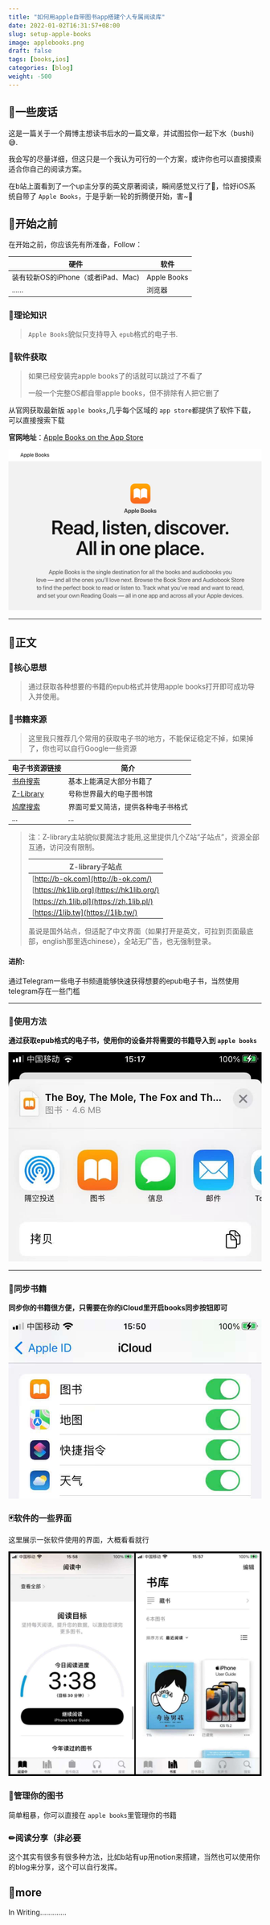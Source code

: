 ```yaml
---
title: "如何用apple自带图书app搭建个人专属阅读库"
date: 2022-01-02T16:31:57+08:00
slug: setup-apple-books
image: applebooks.png
draft: false
tags: [books,ios]
categories: [blog]
weight: -500
---
```


## 🍉一些废话

这是一篇关于一个屑博主想读书后水的一篇文章，并试图拉你一起下水（bushi) 😅.

我会写的尽量详细，但这只是一个我认为可行的一个方案，或许你也可以直接摸索适合你自己的阅读方案。

在b站上面看到了一个up主分享的英文原著阅读，瞬间感觉又行了🤣，恰好iOS系统自带了 `Apple Books`，于是乎新一轮的折腾便开始，害~🤔

## 🎉开始之前

在开始之前，你应该先有所准备，Follow：

| 硬件                        | 软件          |
| ------------------------- | ----------- |
| 装有较新OS的iPhone（或者iPad、Mac) | Apple Books |
| ......                    | 浏览器         |

### 🧀理论知识

> `Apple Books`貌似只支持导入 `epub`格式的电子书.

### 🍥软件获取

> 如果已经安装完apple books了的话就可以跳过了不看了
> 
> 一般一个完整OS都自带apple books，但不排除有人把它删了

从官网获取最新版 `apple books`,几乎每个区域的 `app store`都提供了软件下载，可以直接搜索下载

**官网地址**：[Apple Books on the App Store](https://apps.apple.com/us/app/apple-books/id364709193)

![](applebookpage.png)

---

## 📄正文

### 🎃核心思想

> 通过获取各种想要的书籍的epub格式并使用apple books打开即可成功导入并使用。

### 📢书籍来源

> 这里我只推荐几个常用的获取电子书的地方，不能保证稳定不掉，如果掉了，你也可以自行Google一些资源

| 电子书资源链接                              | 简介                |
| ------------------------------------ | ----------------- |
| [书舟搜索](https://www.shuzhou.cc/)      | 基本上能满足大部分书籍了      |
| [Z-Library](https://b-ok.xyz/)       | 号称世界最大的电子图书馆      |
| [鸠摩搜索 ](https://www.jiumodiary.com/) | 界面可爱又简洁，提供各种电子书格式 |
| ...                                  | ...               |

> 注：Z-library主站貌似要魔法才能用,这里提供几个Z站“子站点”，资源全部互通，访问没有限制。
> 
> | Z-library子站点                              |
> | ----------------------------------------- |
> | [http://b-ok.com](http://b-ok.com/)       |
> | [https://hk1lib.org](https://hk1lib.org/) |
> | [https://zh.1lib.pl](https://zh.1lib.pl/) |
> | [https://1lib.tw](https://1lib.tw/)       |
> 
> 虽说是国外站点，但适配了中文界面（如果打开是英文，可拉到页面最底部，english那里选chinese），全站无广告，也无强制登录。

#### 进阶:

通过Telegram一些电子书频道能够快速获得想要的epub电子书，当然使用telegram存在一些门槛

---

### 📌使用方法

**通过获取epub格式的电子书，使用你的设备并将需要的书籍导入到 `apple books`**

![](books2.jpg)

---

### 🎄同步书籍

**同步你的书籍很方便，只需要在你的iCloud里开启books同步按钮即可**

![](booksbackup.jpg)

### 🃏软件的一些界面

这里展示一张软件使用的界面，大概看看就行

![](books.jpg)

### 🔮管理你的图书

简单粗暴，你可以直接在 `apple books`里管理你的书籍

### ✏阅读分享（非必要

这个其实有很多有很多种方法，比如b站有up用notion来搭建，当然也可以使用你的blog来分享，这个可以自行发挥。

## 📕more

In Writing.............
